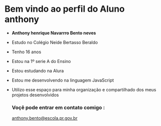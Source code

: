 #  Bem vindo ao perfil do Aluno anthony

-  **Anthony henrique Navarrro Bento neves**
-  Estudo no Colégio Neide Bertasso Beraldo
- Tenho 16 anos
-  Estou na 1º serie A do Ensino
- Estou estudando na Alura
- Estou me desenvolvendo na linguagem JavaScript
- Utilizo esse espaço para minha organização e compartilhado dos meus projetos desenvolvidos 

  ### Voçê pode entrar em contato comigo :
  anthony.bento@escola.pr.gov.br

